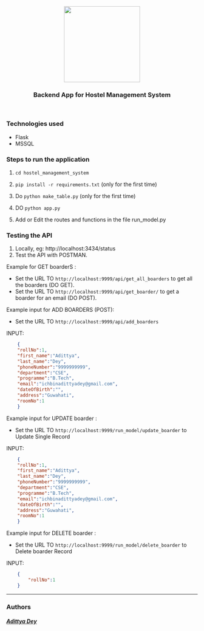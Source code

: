 <div align="center" class="row">
  <img src="https://dummyimage.com/300x300/ff8000/0011ff&text=HMS" width="200"/>
</div>
<h3 align="center">Backend App for Hostel Management System</h3>
<br>


### Technologies used

* Flask
* MSSQL

### Steps to run the application

1. `cd hostel_management_system`
   
2. `pip install -r requirements.txt` (only for the first time)

3. Do `python make_table.py` (only for the first time)

4. DO `python app.py`

5. Add or Edit the routes and functions in the file run_model.py

### Testing the API

1. Locally, eg: http://localhost:3434/status
2. Test the API with POSTMAN. 

Example for GET boarderS : 

* Set the URL TO `http://localhost:9999/api/get_all_boarders` to get all the boarders (DO GET).
* Set the URL TO `http://localhost:9999/api/get_boarder/` to get a boarder for an email (DO POST).


Example input for ADD BOARDERS (POST):
* Set the URL TO `http://localhost:9999/api/add_boarders`

INPUT:
```json
    {
    "rollNo":1,
    "first_name":"Adittya",
    "last_name":"Dey",
    "phoneNumber":"9999999999",
    "department":"CSE",
    "programme":"B.Tech",
    "email":"ichbinadittyadey@gmail.com",
    "dateOfBirth":"",
    "address":"Guwahati",
    "roomNo":1
    }
```

Example input for UPDATE boarder :
* Set the URL TO `http://localhost:9999/run_model/update_boarder` to Update Single Record 

INPUT:
```json
    {   
    "rollNo":1,
    "first_name":"Adittya",
    "last_name":"Dey",
    "phoneNumber":"9999999999",
    "department":"CSE",
    "programme":"B.Tech",
    "email":"ichbinadittyadey@gmail.com",
    "dateOfBirth":"",
    "address":"Guwahati",
    "roomNo":1
    }
```
Example input for DELETE boarder :
* Set the URL TO `http://localhost:9999/run_model/delete_boarder` to Delete boarder Record

INPUT:
```json
    {
        "rollNo":1
    }
```

<hr>

### Authors

##### [Adittya Dey](https://github.com/adiXcodr) 
